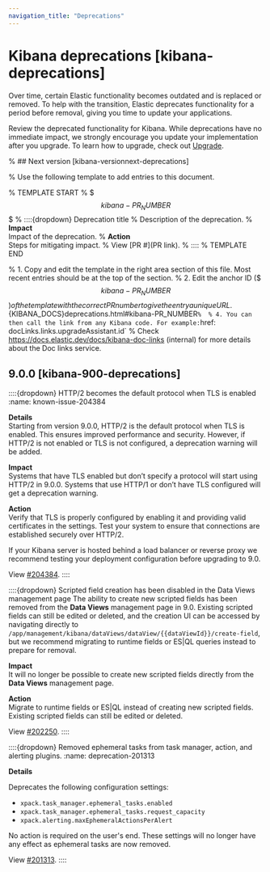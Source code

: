 ```yaml
---
navigation_title: "Deprecations"
---
```


# Kibana deprecations [kibana-deprecations]
Over time, certain Elastic functionality becomes outdated and is replaced or removed. To help with the transition, Elastic deprecates functionality for a period before removal, giving you time to update your applications.

Review the deprecated functionality for Kibana. While deprecations have no immediate impact, we strongly encourage you update your implementation after you upgrade. To learn how to upgrade, check out [Upgrade](docs-content://deploy-manage/upgrade.md).

% ## Next version [kibana-versionnext-deprecations]

% Use the following template to add entries to this document.

% TEMPLATE START
% $$$kibana-PR_NUMBER$$$
% ::::{dropdown} Deprecation title
% Description of the deprecation.
% **Impact**<br> Impact of the deprecation.
% **Action**<br> Steps for mitigating impact.
% View [PR #](PR link).
% ::::
% TEMPLATE END

% 1. Copy and edit the template in the right area section of this file. Most recent entries should be at the top of the section. 
% 2. Edit the anchor ID ($$$kibana-PR_NUMBER$$$) of the template with the correct PR number to give the entry a unique URL. 
% 3. Don't hardcode the link to the new entry. Instead, make it available through the doc link service files:
%   - {kib-repo}blob/{branch}/src/platform/packages/shared/kbn-doc-links/src/get_doc_links.ts
%   - {kib-repo}blob/{branch}/src/platform/packages/shared/kbn-doc-links/src/types.ts
% 
% The entry in the main links file should look like this:
% 
% id: `${KIBANA_DOCS}deprecations.html#kibana-PR_NUMBER`
% 
% 4. You can then call the link from any Kibana code. For example: `href: docLinks.links.upgradeAssistant.id`
% Check https://docs.elastic.dev/docs/kibana-doc-links (internal) for more details about the Doc links service.

## 9.0.0 [kibana-900-deprecations]

::::{dropdown} HTTP/2 becomes the default protocol when TLS is enabled
:name: known-issue-204384

**Details**<br> Starting from version 9.0.0, HTTP/2 is the default protocol when TLS is enabled. This ensures improved performance and security. However, if HTTP/2 is not enabled or TLS is not configured, a deprecation warning will be added.

**Impact**<br> Systems that have TLS enabled but don’t specify a protocol will start using HTTP/2 in 9.0.0. Systems that use HTTP/1 or don’t have TLS configured will get a deprecation warning.

**Action**<br> Verify that TLS is properly configured by enabling it and providing valid certificates in the settings. Test your system to ensure that connections are established securely over HTTP/2.

If your Kibana server is hosted behind a load balancer or reverse proxy we recommend testing your deployment configuration before upgrading to 9.0.

View [#204384](https://github.com/elastic/kibana/pull/204384).
::::

::::{dropdown} Scripted field creation has been disabled in the Data Views management page
The ability to create new scripted fields has been removed from the **Data Views** management page in 9.0. Existing scripted fields can still be edited or deleted, and the creation UI can be accessed by navigating directly to `/app/management/kibana/dataViews/dataView/{{dataViewId}}/create-field`, but we recommend migrating to runtime fields or ES|QL queries instead to prepare for removal.

**Impact**<br> It will no longer be possible to create new scripted fields directly from the **Data Views** management page.

**Action**<br> Migrate to runtime fields or ES|QL instead of creating new scripted fields. Existing scripted fields can still be edited or deleted.

View [#202250](https://github.com/elastic/kibana/pull/202250).
::::

::::{dropdown} Removed ephemeral tasks from task manager, action, and alerting plugins.
:name: deprecation-201313

**Details**

Deprecates the following configuration settings:

- `xpack.task_manager.ephemeral_tasks.enabled`
- `xpack.task_manager.ephemeral_tasks.request_capacity`
- `xpack.alerting.maxEphemeralActionsPerAlert`

No action is required on the user's end. These settings will no longer have any effect as ephemeral tasks are now removed.

View [#201313]({{kib-pull}}201313).
::::

